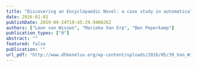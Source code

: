 ```yaml
---
title: "Discovering an Encyclopaedic Novel: a case study in automatically analysing Harry Mulisch’s The Discovery of Heaven (1992)"
date: 2016-01-01
publishDate: 2019-09-24T19:45:29.940026Z
authors: ["Leon van Wissen", "Marieke Van Erp", "Ben Peperkamp"]
publication_types: ["0"]
abstract: ""
featured: false
publication: ""
url_pdf: "http://www.dhbenelux.org/wp-content/uploads/2016/05/39_Van_Wissen_Van_Erp_Peperkamp_FinalAbstract_DHBenelux2016_short.pdf"
---
```


